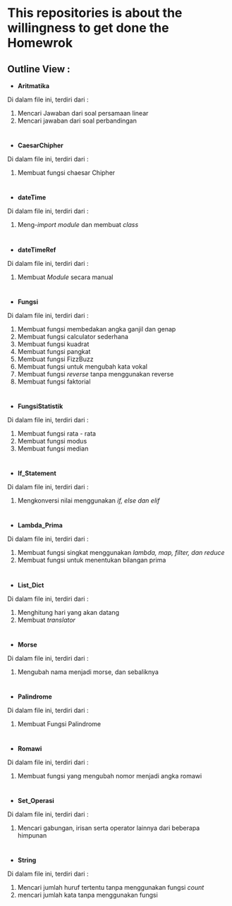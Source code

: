 # This repositories is about the willingness to get done the Homewrok

## Outline View :

- **Aritmatika**

Di dalam file ini, terdiri dari :

1. Mencari Jawaban dari soal persamaan linear
2. Mencari jawaban dari soal perbandingan

#

- **CaesarChipher**

Di dalam file ini, terdiri dari :

1. Membuat fungsi chaesar Chipher

#

- **dateTime**

Di dalam file ini, terdiri dari :

1. Meng-*import* *module* dan membuat *class*

#

- **dateTimeRef**

Di dalam file ini, terdiri dari :

1. Membuat *Module* secara manual

#

- **Fungsi**

Di dalam file ini, terdiri dari :

1. Membuat fungsi membedakan angka ganjil dan genap
2. Membuat fungsi calculator sederhana
3. Membuat fungsi kuadrat
4. Membuat fungsi pangkat
5. Membuat fungsi FizzBuzz
6. Membuat fungsi untuk mengubah kata vokal
7. Membuat fungsi *reverse* tanpa menggunakan reverse
8. Membuat fungsi faktorial

#

- **FungsiStatistik**

Di dalam file ini, terdiri dari :

1. Membuat fungsi rata - rata
2. Membuat fungsi modus
3. Membuat fungsi median

#

- **If_Statement**

Di dalam file ini, terdiri dari :

1. Mengkonversi nilai menggunakan *if, else dan elif*

#

- **Lambda_Prima**

Di dalam file ini, terdiri dari :

1. Membuat fungsi singkat menggunakan *lambda, map, filter, dan reduce*
2. Membuat fungsi untuk menentukan bilangan prima

#

- **List_Dict**

Di dalam file ini, terdiri dari :

1. Menghitung hari yang akan datang
2. Membuat *translator*

#

- **Morse**

Di dalam file ini, terdiri dari :

1. Mengubah nama menjadi morse, dan sebaliknya

#

- **Palindrome**

Di dalam file ini, terdiri dari :

1. Membuat Fungsi Palindrome

#

- **Romawi**

Di dalam file ini, terdiri dari :

1. Membuat fungsi yang mengubah nomor menjadi angka romawi

#

- **Set_Operasi**

Di dalam file ini, terdiri dari :

1. Mencari gabungan, irisan serta operator lainnya dari beberapa himpunan

#

- **String**

Di dalam file ini, terdiri dari :

1. Mencari jumlah huruf tertentu tanpa menggunakan fungsi *count*
2. mencari jumlah kata tanpa menggunakan fungsi